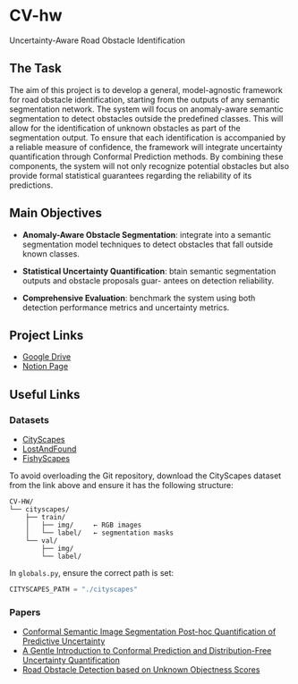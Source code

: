 # CV-hw
Uncertainty-Aware Road Obstacle Identification


## The Task

The aim of this project is to develop a general, model-agnostic framework for road obstacle identification, starting from the outputs of any semantic segmentation network. The system will focus on anomaly-aware semantic segmentation to detect obstacles outside the predefined classes. This will allow for the identification of unknown obstacles as part of the segmentation output. To ensure that each identification is accompanied by a reliable measure of confidence, the framework will integrate uncertainty quantification through Conformal Prediction methods. By combining these components, the system will not only recognize potential obstacles but also provide formal statistical guarantees regarding the reliability of its predictions.

## Main Objectives

- **Anomaly-Aware Obstacle Segmentation**: integrate into a semantic segmentation model techniques to detect
obstacles that fall outside known classes.

- **Statistical Uncertainty Quantification**: btain semantic segmentation outputs and obstacle proposals guar-
antees on detection reliability.

- **Comprehensive Evaluation**: benchmark the system using both detection performance metrics and uncertainty
metrics.


## Project Links

- [Google Drive](https://drive.google.com/drive/folders/1wAAcfMKKd2QQCEiel5mYU2wyu8uhUWSR?usp=share_link)
- [Notion Page](https://www.notion.so/Presentation-1eea146c941d8017b40ec1013bf70646?pvs=4)


## Useful Links

### Datasets

- [CityScapes](https://www.kaggle.com/datasets/shuvoalok/cityscapes/data)
- [LostAndFound](https://wwwlehre.dhbw-stuttgart.de/~sgehrig/lostAndFoundDataset/index.html)
- [FishyScapes](https://fishyscapes.com)

To avoid overloading the Git repository, download the CityScapes dataset from the link above and ensure it has the following structure:

```
CV-HW/
└── cityscapes/
    ├── train/
    │   ├── img/     ← RGB images
    │   └── label/   ← segmentation masks
    └── val/
        ├── img/
        └── label/
```

In `globals.py`, ensure the correct path is set:
```python
CITYSCAPES_PATH = "./cityscapes"
```


### Papers

- [Conformal Semantic Image Segmentation Post-hoc Quantification of Predictive Uncertainty](https://arxiv.org/pdf/2405.05145)
- [A Gentle Introduction to Conformal Prediction and Distribution-Free Uncertainty Quantification](https://arxiv.org/pdf/2107.07511)
- [Road Obstacle Detection based on Unknown Objectness Scores](https://arxiv.org/pdf/2403.18207)